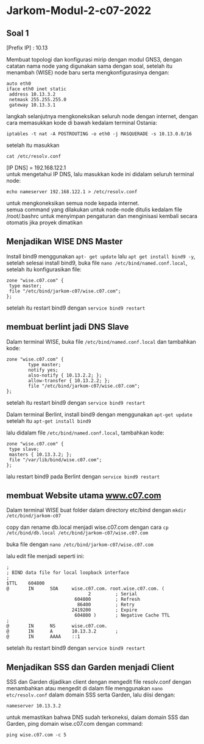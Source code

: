 # Jarkom-Modul-2-c07-2022

## Soal 1

[Prefix IP] : 10.13 </br>

Membuat topologi dan konfigurasi mirip dengan modul GNS3, dengan catatan nama node yang digunakan sama dengan soal, setelah itu menambah (WISE) node baru serta mengkonfigurasinya dengan:

```
auto eth0
iface eth0 inet static
 address 10.13.3.2
 netmask 255.255.255.0
 gateway 10.13.3.1
```
langkah selanjutnya mengkoneksikan seluruh node dengan internet, dengan cara memasukkan kode di bawah kedalam terminal Ostania:
```
iptables -t nat -A POSTROUTING -o eth0 -j MASQUERADE -s 10.13.0.0/16
```
setelah itu masukkan 
```
cat /etc/resolv.conf
```
[IP DNS] = 192.168.122.1 </br>
untuk mengetahui IP DNS, lalu masukkan kode ini didalam seluruh terminal node:
```
echo nameserver 192.168.122.1 > /etc/resolv.conf
```
untuk mengkoneksikan semua node kepada internet. </br>
semua command yang dilakukan untuk node-node ditulis kedalam file /root/.bashrc untuk menyimpan pengaturan dan menginisasi kembali secara otomatis jika proyek dimatikan </br>

## Menjadikan WISE DNS Master
Install bind9 menggunakan `apt- get update` lalu `apt get install bind9 -y`, setelah selesai install bind9, buka file `nano /etc/bind/named.conf.local`, setelah itu konfigurasikan file:

```
zone "wise.c07.com" {
 type master;
 file "/etc/bind/jarkom-c07/wise.c07.com";
};
```
setelah itu restart bind9 dengan `service bind9 restart`

## membuat berlint jadi DNS Slave

Dalam terminal WISE, buka file `/etc/bind/named.conf.local` dan tambahkan kode:
```
zone "wise.c07.com" {
        type master;
        notify yes;
        also-notify { 10.13.2.2; };
        allow-transfer { 10.13.2.2; };
        file "/etc/bind/jarkom-c07/wise.c07.com";
};
```
setelah itu restart bind9 dengan `service bind9 restart` </br>

Dalam terminal Berlint, install bind9 dengan menggunakan `apt-get update` setelah itu `apt-get install bind9` </br>

lalu didalam file `/etc/bind/named.conf.local`, tambahkan kode:
```
zone "wise.c07.com" {
 type slave;
 masters { 10.13.3.2; };                   
 file "/var/lib/bind/wise.c07.com";
};
```
lalu restart bind9 pada Berlint dengan `service bind9 restart`

## membuat Website utama www.c07.com

Dalam terminal WISE buat folder dalam directory etc/bind dengan `mkdir /etc/bind/jarkom-c07` </br>

copy dan rename db.local menjadi wise.c07.com dengan cara `cp /etc/bind/db.local /etc/bind/jarkom-c07/wise.c07.com`

buka file dengan `nano /etc/bind/jarkom-c07/wise.c07.com` </br>

lalu edit file menjadi seperti ini:
```
;
; BIND data file for local loopback interface
;
$TTL    604800
@       IN      SOA     wise.c07.com. root.wise.c07.com. (
                              2         ; Serial
                         604800         ; Refresh
                          86400         ; Retry
                        2419200         ; Expire
                         604800 )       ; Negative Cache TTL
;
@       IN      NS      wise.c07.com.
@       IN      A       10.13.3.2       ; 
@       IN      AAAA    ::1
```
setelah itu restart bind9 dengan `service bind9 restart`


## Menjadikan SSS dan Garden menjadi Client

SSS dan Garden dijadikan client dengan mengedit file resolv.conf dengan menambahkan atau mengedit di dalam file menggunakan `nano etc/resolv.conf` dalam domain SSS serta Garden, lalu diisi dengan:

```
nameserver 10.13.3.2
```
untuk memastikan bahwa DNS sudah terkoneksi, dalam domain SSS dan Garden, ping domain wise.c07.com dengan command:

```
ping wise.c07.com -c 5
```

